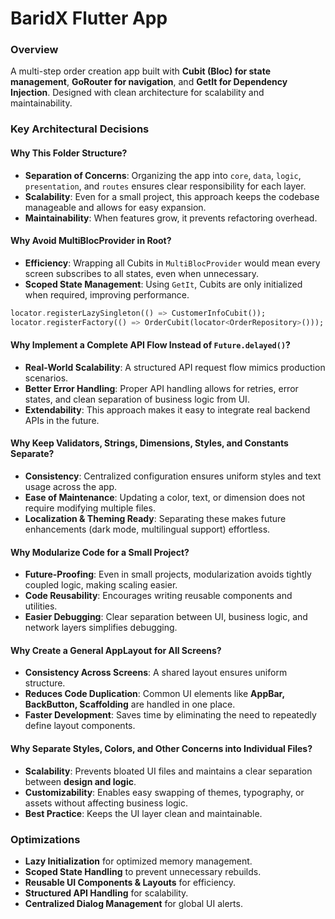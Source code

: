 # BaridX Flutter App

### Overview
A multi-step order creation app built with **Cubit (Bloc) for state management**, **GoRouter for navigation**, and **GetIt for Dependency Injection**. Designed with clean architecture for scalability and maintainability.

### Key Architectural Decisions

#### Why This Folder Structure?
- **Separation of Concerns**: Organizing the app into `core`, `data`, `logic`, `presentation`, and `routes` ensures clear responsibility for each layer.
- **Scalability**: Even for a small project, this approach keeps the codebase manageable and allows for easy expansion.
- **Maintainability**: When features grow, it prevents refactoring overhead.

#### Why Avoid MultiBlocProvider in Root?
- **Efficiency**: Wrapping all Cubits in `MultiBlocProvider` would mean every screen subscribes to all states, even when unnecessary.
- **Scoped State Management**: Using `GetIt`, Cubits are only initialized when required, improving performance.

```dart
locator.registerLazySingleton(() => CustomerInfoCubit());
locator.registerFactory(() => OrderCubit(locator<OrderRepository>()));
```

#### Why Implement a Complete API Flow Instead of `Future.delayed()`?
- **Real-World Scalability**: A structured API request flow mimics production scenarios.
- **Better Error Handling**: Proper API handling allows for retries, error states, and clean separation of business logic from UI.
- **Extendability**: This approach makes it easy to integrate real backend APIs in the future.

#### Why Keep Validators, Strings, Dimensions, Styles, and Constants Separate?
- **Consistency**: Centralized configuration ensures uniform styles and text usage across the app.
- **Ease of Maintenance**: Updating a color, text, or dimension does not require modifying multiple files.
- **Localization & Theming Ready**: Separating these makes future enhancements (dark mode, multilingual support) effortless.

#### Why Modularize Code for a Small Project?
- **Future-Proofing**: Even in small projects, modularization avoids tightly coupled logic, making scaling easier.
- **Code Reusability**: Encourages writing reusable components and utilities.
- **Easier Debugging**: Clear separation between UI, business logic, and network layers simplifies debugging.

#### Why Create a General AppLayout for All Screens?
- **Consistency Across Screens**: A shared layout ensures uniform structure.
- **Reduces Code Duplication**: Common UI elements like **AppBar, BackButton, Scaffolding** are handled in one place.
- **Faster Development**: Saves time by eliminating the need to repeatedly define layout components.

#### Why Separate Styles, Colors, and Other Concerns into Individual Files?
- **Scalability**: Prevents bloated UI files and maintains a clear separation between **design and logic**.
- **Customizability**: Enables easy swapping of themes, typography, or assets without affecting business logic.
- **Best Practice**: Keeps the UI layer clean and maintainable.

### Optimizations
- **Lazy Initialization** for optimized memory management.
- **Scoped State Handling** to prevent unnecessary rebuilds.
- **Reusable UI Components & Layouts** for efficiency.
- **Structured API Handling** for scalability.
- **Centralized Dialog Management** for global UI alerts.
